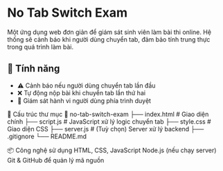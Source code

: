 # No Tab Switch Exam
Một ứng dụng web đơn giản để giám sát sinh viên làm bài thi online. Hệ thống sẽ cảnh báo khi người dùng chuyển tab, đảm bảo tính trung thực trong quá trình làm bài.

## 🎯 Tính năng

- ⚠️ Cảnh báo nếu người dùng chuyển tab lần đầu
- ❌ Tự động nộp bài khi chuyển tab lần thứ hai
- 👀 Giám sát hành vi người dùng phía trình duyệt

🔧 Cấu trúc thư mục
📁 no-tab-switch-exam
├── index.html           # Giao diện chính
├── script.js            # JavaScript xử lý logic chuyển tab
├── style.css            # Giao diện CSS
├── server.js            # (Tuỳ chọn) Server xử lý backend
├── .gitignore
└── README.md

📦 Công nghệ sử dụng
HTML, CSS, JavaScript
Node.js (nếu chạy server)
Git & GitHub để quản lý mã nguồn

